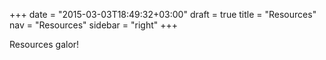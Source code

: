 +++
date = "2015-03-03T18:49:32+03:00"
draft = true
title = "Resources"
nav = "Resources"
sidebar = "right"
+++

Resources galor!